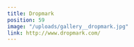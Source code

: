 ```yaml
---
title: Dropmark
position: 59
image: "/uploads/gallery__dropmark.jpg"
link: http://www.dropmark.com/
---
```


